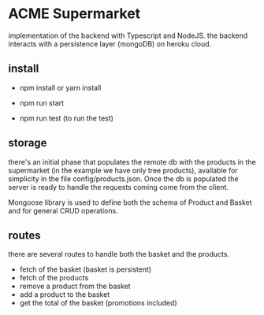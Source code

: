 # ACME Supermarket
implementation of the backend with Typescript and NodeJS.
the backend interacts with a persistence layer (mongoDB) on heroku cloud.

## install

- npm install or yarn install

- npm run start

- npm run test (to run the test)

## storage
there's an initial phase that populates the remote db with the products in the supermarket (in the example we have only tree products), available for simplicity in the file config/products.json.
Once the db is populated the server is ready to handle the requests coming come from the client.

Mongoose library is used to define both the schema of Product and Basket and for general CRUD operations.

## routes
there are several routes to handle both the basket and the products.
- fetch of the basket (basket is persistent)
- fetch of the products
- remove a product from the basket
- add a product to the basket
- get the total of the basket (promotions included)



